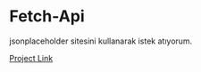 # Fetch-Api
jsonplaceholder sitesini kullanarak istek atıyorum.


<a href="https://fatihccetin.github.io/Fetch-Api/" >Project Link</a>
